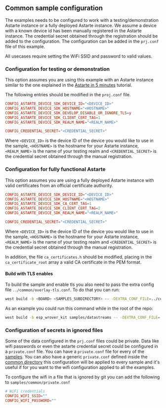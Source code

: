 <!--
Copyright 2024 SECO Mind Srl

SPDX-License-Identifier: Apache-2.0
-->

## Common sample configuration

The examples needs to be configured to work with a testing/demonstration Astarte instance or
a fully deployed Astarte instance.
We assume a device with a known device id has been manually registered in the Astarte instance.
The credential secret obtained through the registration should be added to the configuration.
The configuration can be added in the `prj.conf` file of this example.

All usecases require setting the WiFi SSID and password to valid values.

### Configuration for testing or demonstration

This option assumes you are using this example with an Astarte instance similar to the
one explained in the
[Astarte in 5 minutes](https://docs.astarte-platform.org/astarte/latest/010-astarte_in_5_minutes.html)
tutorial.

The following entries should be modified in the `proj.conf` file.
```conf
CONFIG_ASTARTE_DEVICE_SDK_DEVICE_ID="<DEVICE_ID>"
CONFIG_ASTARTE_DEVICE_SDK_HOSTNAME="<HOSTNAME>"
CONFIG_ASTARTE_DEVICE_SDK_DEVELOP_DISABLE_OR_IGNORE_TLS=y
CONFIG_ASTARTE_DEVICE_SDK_CLIENT_CERT_TAG=1
CONFIG_ASTARTE_DEVICE_SDK_REALM_NAME="<REALM_NAME>"

CONFIG_CREDENTIAL_SECRET="<CREDENTIAL_SECRET>"
```
Where `<DEVICE_ID>` is the device ID of the device you would like to use in the sample, `<HOSTNAME>`
is the hostname for your Astarte instance, `<REALM_NAME>` is the name of your testing realm and
`<CREDENTIAL_SECRET>` is the credential secret obtained through the manual registration.

### Configuration for fully functional Astarte

This option assumes you are using a fully deployed Astarte instance with valid certificates from
an official certificate authority.

```conf
CONFIG_ASTARTE_DEVICE_SDK_DEVICE_ID="<DEVICE_ID>"
CONFIG_ASTARTE_DEVICE_SDK_HOSTNAME="<HOSTNAME>"
CONFIG_ASTARTE_DEVICE_SDK_CA_CERT_TAG=1
CONFIG_ASTARTE_DEVICE_SDK_CLIENT_CERT_TAG=2
CONFIG_ASTARTE_DEVICE_SDK_REALM_NAME="<REALM_NAME>"

CONFIG_CREDENTIAL_SECRET="<CREDENTIAL_SECRET>"
```
Where `<DEVICE_ID>` is the device ID of the device you would like to use in the sample, `<HOSTNAME>`
is the hostname for your Astarte instance, `<REALM_NAME>` is the name of your testing realm and
`<CREDENTIAL_SECRET>` is the credential secret obtained through the manual registration.

In addition, the file `ca_certificates.h` should be modified, placing in the `ca_certificate_root`
array a valid CA certificate in the PEM format.

#### Build with TLS enables

To build the sample and enable tls you also need to pass the extra config file `../common/overlay-tls.conf`.
To do that you can run:
```sh
west build -b <BOARD> <SAMPLES_SUBDIRECTORY> -- -DEXTRA_CONF_FILE=../common/overlay-tls.conf
```

As an example you could run this command while in the root of the repo:
```sh
west build -b esp_wrover_kit samples/datastreams -- -DEXTRA_CONF_FILE=../common/overlay-tls.conf
```

### Configuration of secrets in ignored files

Some of the data configured in the `prj.conf` files could be private.
Data like wifi passwords or even the astarte credential secret could be configured in a `private.conf` file.
You can have a `private.conf` file for every of the [samples](https://github.com/secomind/astarte-device-sdk-zephyr/tree/master/samples).
You can also have a generic `private.conf` defined inside the [common directory](https://github.com/secomind/astarte-device-sdk-zephyr/tree/master/samples/common)
this configuration will be applied to every sample and it's useful if for you want to the wifi configuration applied to all the examples.

To configure the wifi in a file that is ignored by git you can add the following to `samples/common/private.conf`
```conf
# WiFi credentials
CONFIG_WIFI_SSID=""
CONFIG_WIFI_PASSWORD=""
```
